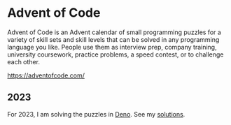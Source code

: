 # Advent of Code

Advent of Code is an Advent calendar of small programming puzzles for a variety
of skill sets and skill levels that can be solved in any programming language
you like. People use them as interview prep, company training, university
coursework, practice problems, a speed contest, or to challenge each other.

<https://adventofcode.com/>

## 2023

For 2023, I am solving the puzzles in [Deno](https://deno.com/). See my
[solutions](./2023/).
